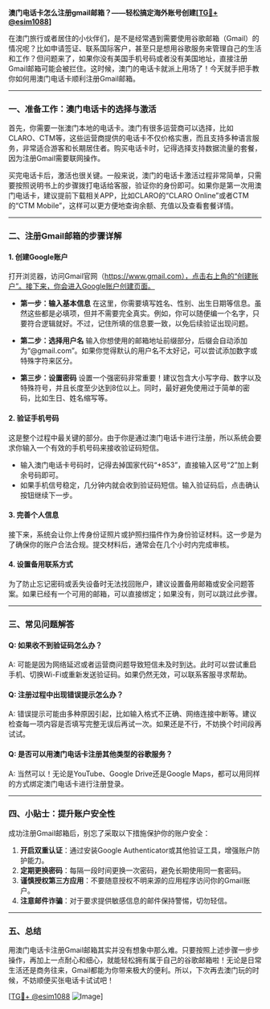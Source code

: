 **澳门电话卡怎么注册gmail邮箱？——轻松搞定海外账号创建[[TG💪+ @esim1088](https://t.me/s/esim1088)]**

在澳门旅行或者居住的小伙伴们，是不是经常遇到需要使用谷歌邮箱（Gmail）的情况呢？比如申请签证、联系国际客户，甚至只是想用谷歌服务来管理自己的生活和工作？但问题来了，如果你没有美国手机号码或者没有美国地址，直接注册Gmail邮箱可能会被拦住。这时候，澳门的电话卡就派上用场了！今天就手把手教你如何用澳门电话卡顺利注册Gmail邮箱。

---

### **一、准备工作：澳门电话卡的选择与激活**

首先，你需要一张澳门本地的电话卡。澳门有很多运营商可以选择，比如CLARO、CTM等，这些运营商提供的电话卡不仅价格实惠，而且支持多种语言服务，非常适合游客和长期居住者。购买电话卡时，记得选择支持数据流量的套餐，因为注册Gmail需要联网操作。

买完电话卡后，激活也很关键。一般来说，澳门的电话卡激活过程非常简单，只需要按照说明书上的步骤拨打电话给客服，验证你的身份即可。如果你是第一次用澳门电话卡，建议提前下载相关APP，比如CLARO的“CLARO Online”或者CTM的“CTM Mobile”，这样可以更方便地查询余额、充值以及查看套餐详情。

---

### **二、注册Gmail邮箱的步骤详解**

#### **1. 创建Google账户**
打开浏览器，访问Gmail官网（https://www.gmail.com），点击右上角的“创建账户”。接下来，你会进入Google账户创建页面。

- **第一步：输入基本信息**
  在这里，你需要填写姓名、性别、出生日期等信息。虽然这些都是必填项，但并不需要完全真实。例如，你可以随便编一个名字，只要符合逻辑就好。不过，记住所填的信息要一致，以免后续验证出现问题。

- **第二步：选择用户名**
  输入你想使用的邮箱地址前缀部分，后缀会自动添加为“@gmail.com”。如果你觉得默认的用户名不太好记，可以尝试添加数字或特殊字符来区分。

- **第三步：设置密码**
  设置一个强密码非常重要！建议包含大小写字母、数字以及特殊符号，并且长度至少达到8位以上。同时，最好避免使用过于简单的密码，比如生日、姓名缩写等。

#### **2. 验证手机号码**
这是整个过程中最关键的部分。由于你是通过澳门电话卡进行注册，所以系统会要求你输入一个有效的手机号码来接收验证码短信。

- 输入澳门电话卡号码时，记得去掉国家代码“+853”，直接输入区号“2”加上剩余号码即可。
- 如果手机信号稳定，几分钟内就会收到验证码短信。输入验证码后，点击确认按钮继续下一步。

#### **3. 完善个人信息**
接下来，系统会让你上传身份证照片或护照扫描件作为身份验证材料。这一步是为了确保你的账户合法合规。提交材料后，通常会在几个小时内完成审核。

#### **4. 设置备用联系方式**
为了防止忘记密码或丢失设备时无法找回账户，建议设置备用邮箱或安全问题答案。如果已经有一个可用的邮箱，可以直接绑定；如果没有，则可以跳过此步骤。

---

### **三、常见问题解答**

#### **Q: 如果收不到验证码怎么办？**
A: 可能是因为网络延迟或者运营商问题导致短信未及时到达。此时可以尝试重启手机、切换Wi-Fi或重新发送验证码。如果仍然无效，可以联系客服寻求帮助。

#### **Q: 注册过程中出现错误提示怎么办？**
A: 错误提示可能由多种原因引起，比如输入格式不正确、网络连接中断等。建议检查每一项内容是否填写完整无误后再试一次。如果还是不行，不妨换个时间段再试试。

#### **Q: 是否可以用澳门电话卡注册其他类型的谷歌服务？**
A: 当然可以！无论是YouTube、Google Drive还是Google Maps，都可以用同样的方式绑定澳门电话卡进行注册登录。

---

### **四、小贴士：提升账户安全性**

成功注册Gmail邮箱后，别忘了采取以下措施保护你的账户安全：

1. **开启双重认证**：通过安装Google Authenticator或其他验证工具，增强账户防护能力。
2. **定期更换密码**：每隔一段时间更换一次密码，避免长期使用同一套密码。
3. **谨慎授权第三方应用**：不要随意授权不明来源的应用程序访问你的Gmail账户。
4. **注意邮件诈骗**：对于要求提供敏感信息的邮件保持警惕，切勿轻信。

---

### **五、总结**

用澳门电话卡注册Gmail邮箱其实并没有想象中那么难。只要按照上述步骤一步步操作，再加上一点耐心和细心，就能轻松拥有属于自己的谷歌邮箱啦！无论是日常生活还是商务往来，Gmail都能为你带来极大的便利。所以，下次再去澳门玩的时候，不妨顺便买张电话卡试试吧！

[[TG💪+ @esim1088](https://t.me/s/esim1088) ![Image](https://i.postimg.cc/4NQfJmqS/Snipaste-2025-05-13-00-14-12.png)]